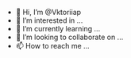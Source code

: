 - 👋 Hi, I’m @Vktoriiap
- 👀 I’m interested in ...
- 🌱 I’m currently learning ...
- 💞️ I’m looking to collaborate on ...
- 📫 How to reach me ...

<!---
Vktoriiap/Vktoriiap is a ✨ special ✨ repository because its `README.md` (this file) appears on your GitHub profile.
You can click the Preview link to take a look at your changes.
--->
